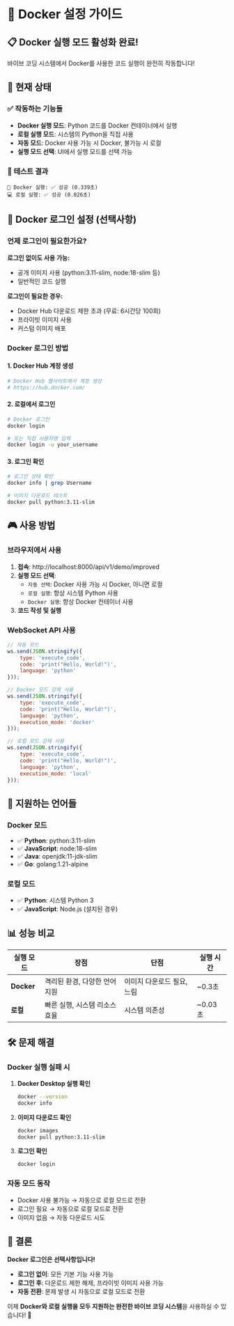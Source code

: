 # 🐳 Docker 설정 가이드

## 📋 **Docker 실행 모드 활성화 완료!**

바이브 코딩 시스템에서 Docker를 사용한 코드 실행이 완전히 작동합니다!

## 🚀 **현재 상태**

### ✅ **작동하는 기능들**
- **Docker 실행 모드**: Python 코드를 Docker 컨테이너에서 실행
- **로컬 실행 모드**: 시스템의 Python을 직접 사용
- **자동 모드**: Docker 사용 가능 시 Docker, 불가능 시 로컬
- **실행 모드 선택**: UI에서 실행 모드를 선택 가능

### 🎯 **테스트 결과**
```
🐳 Docker 실행: ✅ 성공 (0.339초)
💻 로컬 실행: ✅ 성공 (0.026초)
```

## 🔐 **Docker 로그인 설정 (선택사항)**

### **언제 로그인이 필요한가요?**

**로그인 없이도 사용 가능:**
- 공개 이미지 사용 (python:3.11-slim, node:18-slim 등)
- 일반적인 코드 실행

**로그인이 필요한 경우:**
- Docker Hub 다운로드 제한 초과 (무료: 6시간당 100회)
- 프라이빗 이미지 사용
- 커스텀 이미지 배포

### **Docker 로그인 방법**

#### **1. Docker Hub 계정 생성**
```bash
# Docker Hub 웹사이트에서 계정 생성
# https://hub.docker.com/
```

#### **2. 로컬에서 로그인**
```bash
# Docker 로그인
docker login

# 또는 직접 사용자명 입력
docker login -u your_username
```

#### **3. 로그인 확인**
```bash
# 로그인 상태 확인
docker info | grep Username

# 이미지 다운로드 테스트
docker pull python:3.11-slim
```

## 🎮 **사용 방법**

### **브라우저에서 사용**
1. **접속**: http://localhost:8000/api/v1/demo/improved
2. **실행 모드 선택**:
   - `자동 선택`: Docker 사용 가능 시 Docker, 아니면 로컬
   - `로컬 실행`: 항상 시스템 Python 사용
   - `Docker 실행`: 항상 Docker 컨테이너 사용
3. **코드 작성 및 실행**

### **WebSocket API 사용**
```javascript
// 자동 모드
ws.send(JSON.stringify({
    type: 'execute_code',
    code: 'print("Hello, World!")',
    language: 'python'
}));

// Docker 모드 강제 사용
ws.send(JSON.stringify({
    type: 'execute_code',
    code: 'print("Hello, World!")',
    language: 'python',
    execution_mode: 'docker'
}));

// 로컬 모드 강제 사용
ws.send(JSON.stringify({
    type: 'execute_code',
    code: 'print("Hello, World!")',
    language: 'python',
    execution_mode: 'local'
}));
```

## 🔧 **지원하는 언어들**

### **Docker 모드**
- ✅ **Python**: python:3.11-slim
- ✅ **JavaScript**: node:18-slim  
- ✅ **Java**: openjdk:11-jdk-slim
- ✅ **Go**: golang:1.21-alpine

### **로컬 모드**
- ✅ **Python**: 시스템 Python 3
- ✅ **JavaScript**: Node.js (설치된 경우)

## 📊 **성능 비교**

| 실행 모드 | 장점 | 단점 | 실행 시간 |
|-----------|------|------|-----------|
| **Docker** | 격리된 환경, 다양한 언어 지원 | 이미지 다운로드 필요, 느림 | ~0.3초 |
| **로컬** | 빠른 실행, 시스템 리소스 효율 | 시스템 의존성 | ~0.03초 |

## 🛠️ **문제 해결**

### **Docker 실행 실패 시**
1. **Docker Desktop 실행 확인**
   ```bash
   docker --version
   docker info
   ```

2. **이미지 다운로드 확인**
   ```bash
   docker images
   docker pull python:3.11-slim
   ```

3. **로그인 확인**
   ```bash
   docker login
   ```

### **자동 모드 동작**
- Docker 사용 불가능 → 자동으로 로컬 모드로 전환
- 로그인 필요 → 자동으로 로컬 모드로 전환
- 이미지 없음 → 자동 다운로드 시도

## 🎊 **결론**

**Docker 로그인은 선택사항입니다!**

- **로그인 없이**: 모든 기본 기능 사용 가능
- **로그인 후**: 다운로드 제한 해제, 프라이빗 이미지 사용 가능
- **자동 전환**: 문제 발생 시 자동으로 로컬 모드로 전환

이제 **Docker와 로컬 실행을 모두 지원하는 완전한 바이브 코딩 시스템**을 사용하실 수 있습니다! 🚀

